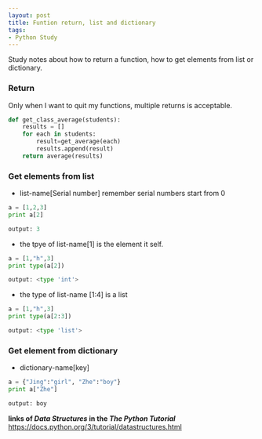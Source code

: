 ```yaml
---
layout: post
title: Funtion return, list and dictionary
tags: 
- Python Study
---
```

Study notes about how to return a function, how to get  elements from list or dictionary.

### Return

Only when I want to quit my functions, multiple returns is acceptable.

```python 
def get_class_average(students):
    results = []
    for each in students:
        result=get_average(each)
        results.append(result)
    return average(results)
```
### Get elements from list

* list-name[Serial number]   remember serial numbers start from 0

```python
a = [1,2,3]
print a[2]
```
```python
output: 3
```
 
* the tpye of list-name[1] is the element it self.

```python
a = [1,"h",3]
print type(a[2])
```
```python
output: <type 'int'>
```

* the type of list-name [1:4] is a list

```python
a = [1,"h",3]
print type(a[2:3])
```
```python
output: <type 'list'>
```

### Get element from dictionary

* dictionary-name[key]

```python
a = {"Jing":"girl", "Zhe":"boy"}
print a["Zhe"]
```
```python
output: boy
```


**links of _Data Structures_ in the _The Python Tutorial_**
<https://docs.python.org/3/tutorial/datastructures.html>